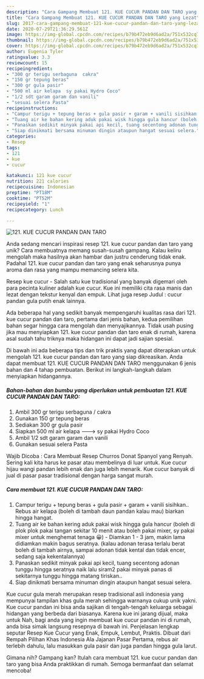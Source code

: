 ```yaml
---
description: "Cara Gampang Membuat 121. KUE CUCUR PANDAN DAN TARO yang Lezat"
title: "Cara Gampang Membuat 121. KUE CUCUR PANDAN DAN TARO yang Lezat"
slug: 2017-cara-gampang-membuat-121-kue-cucur-pandan-dan-taro-yang-lezat
date: 2020-07-29T21:36:29.561Z
image: https://img-global.cpcdn.com/recipes/b79b472eb9d6ad2a/751x532cq70/121-kue-cucur-pandan-dan-taro-foto-resep-utama.jpg
thumbnail: https://img-global.cpcdn.com/recipes/b79b472eb9d6ad2a/751x532cq70/121-kue-cucur-pandan-dan-taro-foto-resep-utama.jpg
cover: https://img-global.cpcdn.com/recipes/b79b472eb9d6ad2a/751x532cq70/121-kue-cucur-pandan-dan-taro-foto-resep-utama.jpg
author: Eugenia Tyler
ratingvalue: 3.3
reviewcount: 15
recipeingredient:
- "300 gr terigu serbaguna  cakra"
- "150 gr tepung beras"
- "300 gr gula pasir"
- "500 ml air kelapa  sy pakai Hydro Coco"
- "1/2 sdt garam garam dan vanili"
- "sesuai selera Pasta"
recipeinstructions:
- "Campur terigu + tepung beras + gula pasir + garam + vanili sisihkan.. Rebus air kelapa (boleh di tambah daun pandan kalau mau) biarkan hingga hangat."
- "Tuang air ke bahan kering aduk pakai wisk hingga gula hancur (boleh di plok plok pakai tangan sekitar 10 menit atau boleh pakai mixer, sy pakai mixer untuk menghemat tenaga 😀) Diamkan 1 - 3 jam, makin lama didiamkan makin bagus seratnya. (kalau adonan terasa terlalu berat boleh di tambah airnya, sampai adonan tidak kental dan tidak encer, sedang saja kekentalannya)"
- "Panaskan sedikit minyak pakai api kecil, tuang secentong adonan tunggu hingga seratnya naik lalu siram2 pakai minyak panas di sekitarnya tunggu hingga matang tiriskan.."
- "Siap dinikmati bersama minuman dingin ataupun hangat sesuai selera."
categories:
- Resep
tags:
- 121
- kue
- cucur

katakunci: 121 kue cucur 
nutrition: 221 calories
recipecuisine: Indonesian
preptime: "PT18M"
cooktime: "PT52M"
recipeyield: "1"
recipecategory: Lunch

---
```



![121. KUE CUCUR PANDAN DAN TARO](https://img-global.cpcdn.com/recipes/b79b472eb9d6ad2a/751x532cq70/121-kue-cucur-pandan-dan-taro-foto-resep-utama.jpg)

Anda sedang mencari inspirasi resep 121. kue cucur pandan dan taro yang unik? Cara membuatnya memang susah-susah gampang. Kalau keliru mengolah maka hasilnya akan hambar dan justru cenderung tidak enak. Padahal 121. kue cucur pandan dan taro yang enak seharusnya punya aroma dan rasa yang mampu memancing selera kita.

Resep kue cucur - Salah satu kue tradisional yang banyak digemari oleh para pecinta kuliner adalah kue cucur. Kue ini memiliki cita rasa manis dan lezat dengan tekstur kenyal dan empuk. Lihat juga resep Judul : cucur pandan gula putih enak lainnya.

Ada beberapa hal yang sedikit banyak mempengaruhi kualitas rasa dari 121. kue cucur pandan dan taro, pertama dari jenis bahan, kedua pemilihan bahan segar hingga cara mengolah dan menyajikannya. Tidak usah pusing jika mau menyiapkan 121. kue cucur pandan dan taro enak di rumah, karena asal sudah tahu triknya maka hidangan ini dapat jadi sajian spesial.


Di bawah ini ada beberapa tips dan trik praktis yang dapat diterapkan untuk mengolah 121. kue cucur pandan dan taro yang siap dikreasikan. Anda dapat membuat 121. KUE CUCUR PANDAN DAN TARO menggunakan 6 jenis bahan dan 4 tahap pembuatan. Berikut ini langkah-langkah dalam menyiapkan hidangannya.

<!--inarticleads1-->

##### Bahan-bahan dan bumbu yang diperlukan untuk pembuatan 121. KUE CUCUR PANDAN DAN TARO:

1. Ambil 300 gr terigu serbaguna / cakra
1. Gunakan 150 gr tepung beras
1. Sediakan 300 gr gula pasir
1. Siapkan 500 ml air kelapa ---&gt; sy pakai Hydro Coco
1. Ambil 1/2 sdt garam garam dan vanili
1. Gunakan sesuai selera Pasta


Wajib Dicoba : Cara Membuat Resep Churros Donat Spanyol yang Renyah. Sering kali kita harus ke pasar atau membelinya di luar untuk. Kue cucur hijau wangi pandan lebih enak dan juga lebih menarik. Kue cucur banyak di jual di pasar pasar tradisional dengan harga sangat murah. 

<!--inarticleads2-->

##### Cara membuat 121. KUE CUCUR PANDAN DAN TARO:

1. Campur terigu + tepung beras + gula pasir + garam + vanili sisihkan.. Rebus air kelapa (boleh di tambah daun pandan kalau mau) biarkan hingga hangat.
1. Tuang air ke bahan kering aduk pakai wisk hingga gula hancur (boleh di plok plok pakai tangan sekitar 10 menit atau boleh pakai mixer, sy pakai mixer untuk menghemat tenaga 😀) - Diamkan 1 - 3 jam, makin lama didiamkan makin bagus seratnya. (kalau adonan terasa terlalu berat boleh di tambah airnya, sampai adonan tidak kental dan tidak encer, sedang saja kekentalannya)
1. Panaskan sedikit minyak pakai api kecil, tuang secentong adonan tunggu hingga seratnya naik lalu siram2 pakai minyak panas di sekitarnya tunggu hingga matang tiriskan..
1. Siap dinikmati bersama minuman dingin ataupun hangat sesuai selera.


Kue cucur gula merah merupakan resep tradisional asli indonesia yang mempunyai tampilan khas gula merah sehingga warnanya cukup unik yakni. Kue cucur pandan ini bisa anda sajikan di tengah-tengah keluarga sebagai hidangan yang berbeda dari biasanya. Karena kue ini jarang dijual, maka untuk Nah, bagi anda yang ingin membuat kue cucur pandan ini di rumah, anda bisa simak langsung resepnya di bawah ini. Penjelasan lengkap seputar Resep Kue Cucur yang Enak, Empuk, Lembut, Praktis. Dibuat dari Rempah Pilihan Khas Indonesia Ala Jajanan Pasar Pertama, rebus air terlebih dahulu, lalu masukkan gula pasir dan juga pandan hingga gula larut. 

Gimana nih? Gampang kan? Itulah cara membuat 121. kue cucur pandan dan taro yang bisa Anda praktikkan di rumah. Semoga bermanfaat dan selamat mencoba!
